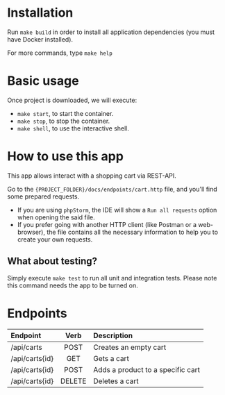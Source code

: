 # Installation
Run `make build` in order to install all application dependencies (you must have Docker installed).

For more commands, type `make help`

# Basic usage

Once project is downloaded, we will execute:
- `make start`, to start the container.
- `make stop`, to stop the container.
- `make shell`, to use the interactive shell.

# How to use this app
This app allows interact with a shopping cart via REST-API.

Go to the `{PROJECT_FOLDER}/docs/endpoints/cart.http` file, and you'll find some prepared requests.
- If you are using `phpStorm`, the IDE will show a `Run all requests` option when opening the said file.
- If you prefer going with another HTTP client (like Postman or a web-browser), the file contains all the necessary information to help you to create your own requests.

## What about testing?
Simply execute `make test` to run all unit and integration tests. Please note this command needs the app to be turned on.

# Endpoints


|     Endpoint    | Verb |                                                                             Description                                                                            |
|:---------------|:----:|:------------------------------------------------------------------------------------------------------------------------------------------------------------------|
| /api/carts   | POST | Creates an empty cart                                                                                                                    |
| /api/carts{id}   | GET | Gets a cart                                                                                                                    |
| /api/carts{id}   | POST | Adds a product to a specific cart                                                                                                                    |
| /api/carts{id}   | DELETE | Deletes a cart                                                                                                                    |
